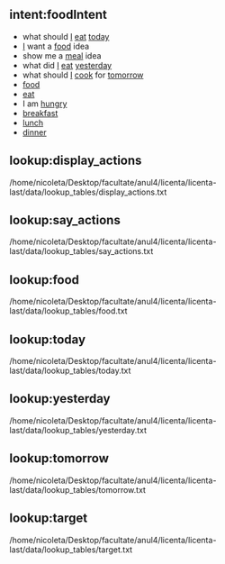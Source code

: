 ## intent:foodIntent
- what should [I](target) [eat](food) [today](today)
- [I](target) want a [food](food) idea
- show me a [meal](food) idea
- what did [I](target) [eat](food) [yesterday](yesterday)
- what should [I](target) [cook](food) for [tomorrow](tomorrow)
- [food](food)
- [eat](food)
- I am [hungry](food)
- [breakfast](food)
- [lunch](food)
- [dinner](food)


## lookup:display_actions
/home/nicoleta/Desktop/facultate/anul4/licenta/licenta-last/data/lookup_tables/display_actions.txt
## lookup:say_actions
/home/nicoleta/Desktop/facultate/anul4/licenta/licenta-last/data/lookup_tables/say_actions.txt
## lookup:food
/home/nicoleta/Desktop/facultate/anul4/licenta/licenta-last/data/lookup_tables/food.txt
## lookup:today
/home/nicoleta/Desktop/facultate/anul4/licenta/licenta-last/data/lookup_tables/today.txt
## lookup:yesterday
/home/nicoleta/Desktop/facultate/anul4/licenta/licenta-last/data/lookup_tables/yesterday.txt
## lookup:tomorrow
/home/nicoleta/Desktop/facultate/anul4/licenta/licenta-last/data/lookup_tables/tomorrow.txt
## lookup:target
/home/nicoleta/Desktop/facultate/anul4/licenta/licenta-last/data/lookup_tables/target.txt
